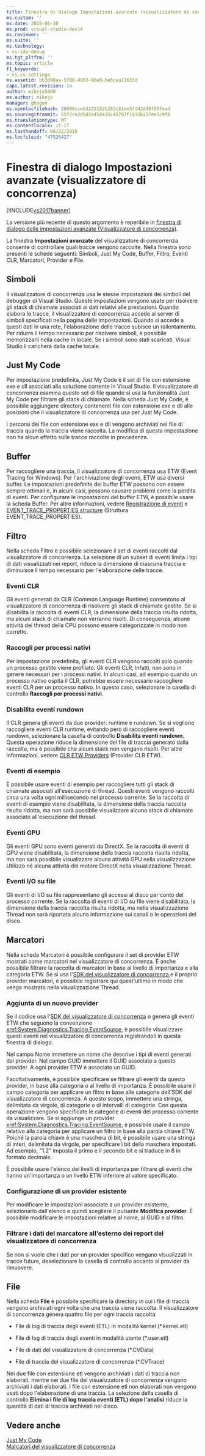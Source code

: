 ```yaml
---
title: Finestra di dialogo Impostazioni avanzate (visualizzatore di concorrenza) | Microsoft Docs
ms.custom: ''
ms.date: 2018-06-30
ms.prod: visual-studio-dev14
ms.reviewer: ''
ms.suite: ''
ms.technology:
- vs-ide-debug
ms.tgt_pltfrm: ''
ms.topic: article
f1_keywords:
- vs.cv.settings
ms.assetid: bb3d90aa-5f08-4953-9be0-be6cea11633d
caps.latest.revision: 14
author: mikejo5000
ms.author: mikejo
manager: ghogen
ms.openlocfilehash: 28098cceb3225162b283c81ee5fd42d49f09fead
ms.sourcegitcommit: 55f7ce2d5d2e458e35c45787f1935b237ee5c9f8
ms.translationtype: MT
ms.contentlocale: it-IT
ms.lasthandoff: 08/22/2018
ms.locfileid: "47526427"
---
```

# <a name="advanced-settings-dialog-box-concurrency-visualizer"></a>Finestra di dialogo Impostazioni avanzate (visualizzatore di concorrenza)
[!INCLUDE[vs2017banner](../includes/vs2017banner.md)]

La versione più recente di questo argomento è reperibile in [finestra di dialogo delle impostazioni avanzate (Visualizzatore di concorrenza)](https://docs.microsoft.com/visualstudio/profiling/advanced-settings-dialog-box-concurrency-visualizer).  
  
La finestra **Impostazioni avanzate** del visualizzatore di concorrenza consente di controllare quali tracce vengono raccolte.  Nella finestra sono presenti le schede seguenti: Simboli, Just My Code, Buffer, Filtro, Eventi CLR, Marcatori, Provider e File.  
  
## <a name="symbols"></a>Simboli  
 Il visualizzatore di concorrenza usa le stesse impostazioni dei simboli del debugger di Visual Studio. Queste impostazioni vengono usate per risolvere gli stack di chiamate associati ai dati relativi alle prestazioni.  Quando elabora le tracce, il visualizzatore di concorrenza accede ai server di simboli specificati nella pagina delle impostazioni.  Quando si accede a questi dati in una rete, l'elaborazione delle tracce subisce un rallentamento.  Per ridurre il tempo necessario per risolvere simboli, è possibile memorizzarli nella cache in locale. Se i simboli sono stati scaricati, Visual Studio li caricherà dalla cache locale.  
  
## <a name="just-my-code"></a>Just My Code  
 Per impostazione predefinita, Just My Code è il set di file con estensione exe e dll associati alla soluzione corrente in Visual Studio. Il visualizzatore di concorrenza esamina questo set di file quando si usa la funzionalità Just My Code per filtrare gli stack di chiamate. Nella scheda Just My Code, è possibile aggiungere directory contenenti file con estensione exe e dll alle posizioni che il visualizzatore di concorrenza usa per Just My Code.  
  
 I percorsi dei file con estensione exe e dll vengono archiviati nel file di traccia quando la traccia viene raccolta.  La modifica di questa impostazione non ha alcun effetto sulle tracce raccolte in precedenza.  
  
## <a name="buffering"></a>Buffer  
 Per raccogliere una traccia, il visualizzatore di concorrenza usa ETW (Event Tracing for Windows).  Per l'archiviazione degli eventi, ETW usa diversi buffer.  Le impostazioni predefinite del buffer ETW possono non essere sempre ottimali e, in alcuni casi, possono causare problemi come la perdita di eventi.  Per configurare le impostazioni del buffer ETW, è possibile usare la scheda Buffer. Per altre informazioni, vedere [Registrazione di eventi](http://go.microsoft.com/fwlink/?LinkId=234579) e [EVENT_TRACE_PROPERTIES structure](http://go.microsoft.com/fwlink/?LinkId=234580) (Struttura EVENT_TRACE_PROPERTIES).  
  
## <a name="filter"></a>Filtro  
 Nella scheda Filtro è possibile selezionare il set di eventi raccolti dal visualizzatore di concorrenza. La selezione di un subset di eventi limita i tipi di dati visualizzati nei report, riduce la dimensione di ciascuna traccia e diminuisce il tempo necessario per l'elaborazione delle tracce.  
  
### <a name="clr-events"></a>Eventi CLR  
 Gli eventi generati da CLR (Common Language Runtime) consentono al visualizzatore di concorrenza di risolvere gli stack di chiamate gestite.  Se si disabilita la raccolta di eventi CLR, la dimensione della traccia risulta ridotta, ma alcuni stack di chiamate non verranno risolti.  Di conseguenza, alcune attività dei thread della CPU possono essere categorizzate in modo non corretto.  
  
### <a name="collect-for-native-processes"></a>Raccogli per processi nativi  
 Per impostazione predefinita, gli eventi CLR vengono raccolti solo quando un processo gestito viene profilato. Gli eventi CLR, infatti, non sono in genere necessari per i processi nativi.  In alcuni casi, ad esempio quando un processo nativo ospita il CLR, potrebbe essere necessario raccogliere eventi CLR per un processo nativo.  In questo caso, selezionare la casella di controllo **Raccogli per processi nativi**.  
  
### <a name="disable-rundown-events"></a>Disabilita eventi rundown  
 Il CLR genera gli eventi da due provider: runtime e rundown.  Se si vogliono raccogliere eventi CLR runtime, evitando però di raccogliere eventi rundown, selezionare la casella di controllo **Disabilita eventi rundown**.  Questa operazione riduce la dimensione del file di traccia generato dalla raccolta, ma è possibile che alcuni stack non vengano risolti. Per altre informazioni, vedere [CLR ETW Providers](http://msdn.microsoft.com/library/0beafad4-b2c8-47f4-b342-83411d57a51f) (Provider CLR ETW).  
  
### <a name="sample-events"></a>Eventi di esempio  
 È possibile usare eventi di esempio per raccogliere tutti gli stack di chiamate associati all'esecuzione di thread. Questi eventi vengono raccolti circa una volta ogni millisecondo nel processo corrente. Se la raccolta di eventi di esempio viene disabilitata, la dimensione della traccia raccolta risulta ridotta, ma non sarà possibile visualizzare alcuno stack di chiamate associato all'esecuzione del thread.  
  
### <a name="gpu-events"></a>Eventi GPU  
 Gli eventi GPU sono eventi generati da DirectX. Se la raccolta di eventi di GPU viene disabilitata, la dimensione della traccia raccolta risulta ridotta, ma non sarà possibile visualizzare alcuna attività GPU nella visualizzazione Utilizzo né alcuna attività del motore DirectX nella visualizzazione Thread.  
  
### <a name="file-io-events"></a>Eventi I/O su file  
 Gli eventi di I/O su file rappresentano gli accessi al disco per conto del processo corrente.  Se la raccolta di eventi di I/O su file viene disabilitata, la dimensione della traccia raccolta risulta ridotta, ma nella visualizzazione Thread non sarà riportata alcuna informazione sui canali o le operazioni del disco.  
  
## <a name="markers"></a>Marcatori  
 Nella scheda Marcatori è possibile configurare il set di provider ETW mostrati come marcatori nel visualizzatore di concorrenza.  È anche possibile filtrare la raccolta di marcatori in base al livello di importanza e alla categoria ETW.  Se si usa l'[SDK del visualizzatore di concorrenza ](../profiling/concurrency-visualizer-sdk.md) e il proprio provider marcatori, è possibile registrare qui quest'ultimo in modo che venga mostrato nella visualizzazione Thread.  
  
### <a name="adding-a-new-provider"></a>Aggiunta di un nuovo provider  
 Se il codice usa l'[SDK del visualizzatore di concorrenza](../profiling/concurrency-visualizer-sdk.md) o genera gli eventi ETW che seguono la convenzione <xref:System.Diagnostics.Tracing.EventSource>, è possibile visualizzare questi eventi nel visualizzatore di concorrenza registrandoli in questa finestra di dialogo.  
  
 Nel campo Nome immettere un nome che descrive i tipi di eventi generati dal provider.  Nel campo GUID immettere il GUID associato a questo provider. A ogni provider ETW è associato un GUID.  
  
 Facoltativamente, è possibile specificare se filtrare gli eventi da questo provider, in base alla categoria o al livello di importanza.  È possibile usare il campo categoria per applicare un filtro in base alle categorie dell'SDK del visualizzatore di concorrenza.  A questo scopo, immettere una stringa, delimitata da virgole, di categorie o di intervalli di categorie.  Con questa operazione vengono specificate le categorie di eventi del processo corrente da visualizzare.  Se si aggiunge un provider <xref:System.Diagnostics.Tracing.EventSource>, è possibile usare il campo relativo alla categoria per applicare un filtro in base alla parola chiave ETW.  Poiché la parola chiave è una maschera di bit, è possibile usare una stringa di interi, delimitata da virgole, per specificare i bit della maschera impostati. Ad esempio, "1,2" imposta il primo e il secondo bit e si traduce in 6 in formato decimale.  
  
 È possibile usare l'elenco dei livelli di importanza per filtrare gli eventi che hanno un'importanza o un livello ETW inferiore al valore specificato.  
  
### <a name="configuring-an-existing-provider"></a>Configurazione di un provider esistente  
 Per modificare le impostazioni associate a un provider esistente, selezionarlo dall'elenco e quindi scegliere il pulsante **Modifica provider**.  È possibile modificare le impostazioni relative al nome, al GUID e al filtro.  
  
### <a name="filter-marker-data-out-of-concurrency-visualizer-reports"></a>Filtrare i dati del marcatore all'esterno dei report del visualizzatore di concorrenza  
 Se non si vuole che i dati per un provider specifico vengano visualizzati in tracce future, deselezionare la casella di controllo accanto al provider da rimuovere.  
  
## <a name="files"></a>File  
 Nella scheda **File** è possibile specificare la directory in cui i file di traccia vengono archiviati ogni volta che una traccia viene raccolta.  Il visualizzatore di concorrenza genera quattro file per ogni traccia raccolta:  
  
-   File di log di traccia degli eventi (ETL) in modalità kernel (*.kernel.etl)  
  
-   File di log di traccia degli eventi in modalità utente (*.user.etl)  
  
-   File di dati del visualizzatore di concorrenza (*.CVData)  
  
-   File di traccia del visualizzatore di concorrenza (*.CVTrace)  
  
 Nei due file con estensione etl vengono archiviati i dati di traccia non elaborati, mentre nei due file del visualizzatore di concorrenza vengono archiviati i dati elaborati.  I file con estensione etl non elaborati non vengono usati dopo l'elaborazione di una traccia.  La selezione della casella di controllo **Elimina i file di log traccia eventi (ETL) dopo l'analisi** riduce la quantità di dati di traccia archiviati nel disco.  
  
## <a name="see-also"></a>Vedere anche  
 [Just My Code](../profiling/just-my-code-threads-view.md)   
 [Marcatori del visualizzatore di concorrenza](../profiling/concurrency-visualizer-markers.md)



